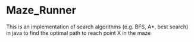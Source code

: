 # Maze_Runner
This is an implementation of search algorithms (e.g. BFS, A*, best search) in java to find the optimal path to reach point X in the maze
